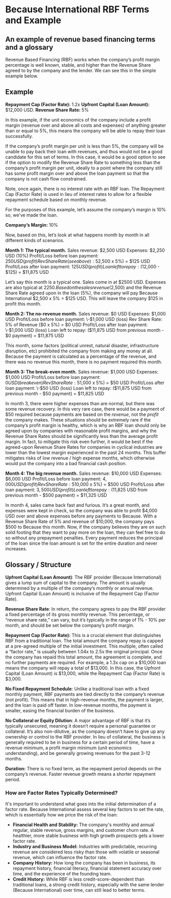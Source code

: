 # Because International RBF Terms and Example

## An example of revenue based financing terms and a glossary

Revenue Based Financing (RBF) works when the company’s profit margin percentage is well known, stable, and higher than the Revenue Share agreed to by the company and the lender.  We can see this in the simple example below.

## Example

**Repayment Cap (Factor Rate):** 1.2x
**Upfront Capital (Loan Amount):** $12,000 USD.
**Revenue Share Rate:** 5%

In this example, if the unit economics of the company include a profit margin (revenue over and above all costs and expenses) of anything greater than or equal to 5%, this means the company will be able to repay their loan successfully.

If the company’s profit margin per unit is less than 5%, the company will be unable to pay back their loan with revenues, and thus would not be a good candidate for this set of terms. In this case, it would be a good option to see if the option to modify the Revenue Share Rate to something less than the company’s profit margin per unit, ideally to a point where the company still has some profit margin over and above the loan payment so that the company is not cash flow constrained.

Note, once again, there is no interest rate with an RBF loan. The Repayment Cap (Factor Rate) is used in lieu of interest rates to allow for a flexible repayment schedule based on monthly revenue.

For the purposes of this example, let’s assume the company’s margin is 10% so, we’ve made the loan.

**Company’s Margin:** 10%

Now, based on this, let’s look at what happens month by month in all different kinds of scenarios.

**Month 1:** **The typical month.**
Sales revenue: $2,500 USD
Expenses: $2,250 USD (10%)
Profit/Loss before loan payment: $250 USD (profit)
Rev Share Rate (see above): 5% of Revenue ($2,500 x 5%) \= $125 USD
Profit/Loss after loan payment: $125 USD (profit)
Loan left to repay: ($12,000 \- $125) \= $11,875 USD

Let’s say this month is a typical one. Sales come in at $2500 USD.  Expenses are also typical at $2250. Based on the sales revenue ($2,500) and the Revenue Share Rate agreed upon in the loan (5%), the company will pay Because International $2,500 x 5% \= $125 USD.  This will leave the company $125 in profit this month.

**Month 2: The no-revenue month.**
Sales revenue: $0 USD
Expenses: $1,000 USD
Profit/Loss before loan payment: \-$1,000 USD (loss)
Rev Share Rate: 5% of Revenue ($0 x 5%) \= $0 USD
Profit/Loss after loan payment:  \-$1,000 USD (loss)
Loan left to repay: ($11,875 USD from previous month \- $0 payment) \= $11,875 USD

This month, some factors (political unrest, natural disaster, infrastructure disruption, etc) prohibited the company from making any money at all. Because the payment is calculated as a percentage of the revenue, and there was no revenue this month, there is no payment required this month.

**Month 3: The break-even month.**
Sales revenue: $1,000 USD
Expenses: $1,000 USD
Profit/Loss before loan payment: $0 USD (break even)
Rev Share Rate: 5% of Revenue ($1,000 x 5%) \= $50 USD
Profit/Loss after loan payment:  \-$50 USD (loss)
Loan left to repay: ($11,875 USD from previous month \- $50 payment) \= $11,825 USD

In month 3, there were higher expenses than are normal, but there was some revenue recovery.  In this very rare case, there would be a payment of $50 required because payments are based on the *revenue*, not the *profit* the company makes.  These situations should be extremely rare if the company’s profit margin is healthy, which is why an RBF loan should only be agreed upon by companies with reasonable profit margins, and why the Revenue Share Rates should be significantly less than the average profit margin.  In fact, to mitigate this risk even further, it would be best if the agreed-upon Revenue Share Rates for companies in cyclical industries are lower than the lowest margin experienced in the past 24 months.  This buffer mitigates risks of low revenue / high expense months, which otherwise would put the company into a bad financial cash position.

**Month 4: The big revenue month.**
Sales revenue: $10,000 USD
Expenses: $6,000 USD
Profit/Loss before loan payment: $4,000 USD (profit)
Rev Share Rate: 5% of Revenue ($10,000 x 5%) \= $500 USD
Profit/Loss after loan payment:  $3,500 USD (profit)
Loan left to repay: ($11,825 USD from previous month \- $500 payment) \= $11,325 USD

In month 4, sales came back fast and furious. It’s a great month, and expenses were kept in check, so the company was able to profit $4,000 USD over and above expenses before any payments to Because.  With a Revenue Share Rate of 5% and revenue of $10,000, the company pays $500 to Because this month.  Now, if the company believes they are on such solid footing that they want to pay more on the loan, they can feel free to do so without any prepayment penalties.  Every payment reduces the principal of the loan since the loan amount is set for the entire duration and never increases.

## Glossary / Structure

**Upfront Capital (Loan Amount)**: The RBF provider (Because International) gives a lump sum of capital to the company. The amount is usually determined by a multiple of the company’s monthly or annual revenue. Upfront Capital (Loan Amount) is inclusive of the Repayment Cap (Factor Rate).

**Revenue Share Rate**: In return, the company agrees to pay the RBF provider a fixed percentage of its gross monthly revenue. This percentage, or “revenue share rate,” can vary, but it’s typically in the range of 1% \- 10% per month, and should be set below the company’s profit margin.

**Repayment Cap (Factor Rate):** This is a crucial element that distinguishes RBF from a traditional loan. The total amount the company repay is capped at a pre-agreed multiple of the initial investment. This multiple, often called a “factor rate,” is usually between 1.04x to 2.5x the original principal.  Once the company has repaid this total amount, the agreement is complete, and no further payments are required. For example, a 1.3x cap on a $10,000 loan means the company will repay a total of $13,000. In this case, the Upfront Capital (Loan Amount) is $13,000, while the Repayment Cap (Factor Rate) is $3,000.

**No Fixed Repayment Schedule**: Unlike a traditional loan with a fixed monthly payment, RBF payments are tied directly to the company’s revenue (not profit).  This means that in high-revenue months, the payment is larger, and the loan is paid off faster. In low-revenue months, the payment is smaller, easing the financial burden of the business.

**No Collateral or Equity Dilution**: A major advantage of RBF is that it’s typically unsecured, meaning it doesn’t require a personal guarantee or collateral. It’s also non-dilutive, as the company doesn’t have to give up any ownership or control to the RBF provider. In lieu of collateral, the business is generally required to be in business for a certain period of time, have a revenue minimum, a profit margin minimum (unit economics understanding), and be generally growing revenues for the past 3-12 months.

**Duration:** There is no fixed term, as the repayment period depends on the company’s revenue.  Faster revenue growth means a shorter repayment period.

### **How are Factor Rates Typically Determined?**

It's important to understand what goes into the initial determination of a factor rate. Because International assess several key factors to set the rate, which is essentially how we price the risk of the loan:

* **Financial Health and Stability:** The company's monthly and annual regular, stable revenue, gross margins, and customer churn rate. A healthier, more stable business with high growth prospects gets a lower factor rate.
* **Industry and Business Model:** Industries with predictable, recurring revenue are considered less risky than those with volatile or seasonal revenue, which can influence the factor rate.
* **Company History:** How long the company has been in business, its repayment history, financial literacy, financial statement accuracy over time, and the experience of the founding team.
* **Credit History:** While RBF is less credit-score-dependent than traditional loans, a strong credit history, especially with the same lender (Because International) over time, can still lead to better terms.
